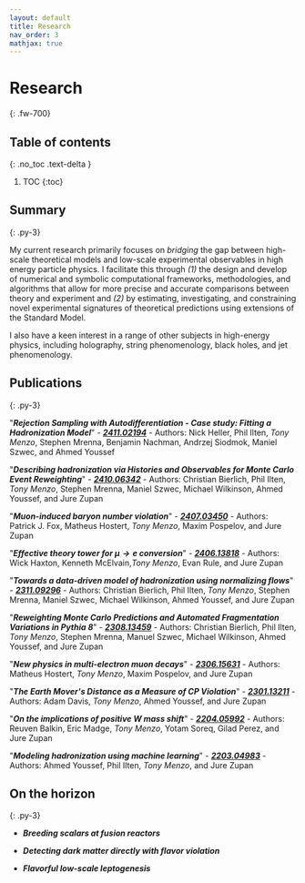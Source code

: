 ```yaml
---
layout: default
title: Research
nav_order: 3
mathjax: true
---
```

# Research 
{: .fw-700}

## Table of contents
{: .no_toc .text-delta }

1. TOC
{:toc}

## Summary
{: .py-3}

<!---Many sub-fields of physics focus on formulating theories of macroscopic behavior from microscopic dynamics. High energy physics takes this to the extreme by using particle colliders as ''zeptoscopes'' (i.e. machines that can probe distances of $$\approx 10^{-21}$$ meters) to investigate the microscopic properties of fundamental matter. A relatively simple quantitative model, known as the Standard Model (SM) of elementary particle physics, can be used to predict the results of these collider experiments with astounding precision. However, while the SM correctly predicts a vast amount of collected experimental data there are still subsets of observations that are in *tension* with its theoretical predictions. My research primarily focuses on *understanding* and *bridging* this gap between discrepant theoretical predictions and experimental measurements./--->

My current research primarily focuses on *bridging* the gap between high-scale theoretical models and low-scale experimental observables in high energy particle physics. I facilitate this through *(1)* the design and develop of numerical and symbolic computational frameworks, methodologies, and algorithms that allow for more precise and accurate comparisons between theory and experiment and *(2)* by estimating, investigating, and constraining novel experimental signatures of theoretical predictions using extensions of the Standard Model. 

I also have a keen interest in a range of other subjects in high-energy physics, including holography, string phenomenology, black holes, and jet phenomenology.

## Publications
{: .py-3}

"***Rejection Sampling with Autodifferentiation - Case study: Fitting a Hadronization Model***" - ***[2411.02194](https://arxiv.org/pdf/2411.02194)*** - Authors: Nick Heller, Phil Ilten, *Tony Menzo*, Stephen Mrenna, Benjamin Nachman, Andrzej Siodmok, Maniel Szwec, and Ahmed Youssef

"***Describing hadronization via Histories and Observables for Monte Carlo Event Reweighting***" - ***[2410.06342](https://arxiv.org/abs/2410.06342)*** - Authors: Christian Bierlich, Phil Ilten, *Tony Menzo*, Stephen Mrenna, Maniel Szwec, Michael Wilkinson, Ahmed Youssef, and Jure Zupan

"***Muon-induced baryon number violation***" - ***[2407.03450](https://arxiv.org/abs/2407.03450)*** - Authors: Patrick J. Fox, Matheus Hostert, *Tony Menzo*, Maxim Pospelov, and Jure Zupan

"***Effective theory tower for $\mu \to e$ conversion***" - ***[2406.13818](https://arxiv.org/abs/2406.13818)*** - Authors: Wick Haxton,  Kenneth McElvain,*Tony Menzo*, Evan Rule, and Jure Zupan

"***Towards a data-driven model of hadronization using normalizing flows***" - ***[2311.09296](https://arxiv.org/abs/2311.09296)*** - Authors: Christian Bierlich, Phil Ilten, *Tony Menzo*, Stephen Mrenna, Maniel Szwec, Michael Wilkinson, Ahmed Youssef, and Jure Zupan

"***Reweighting Monte Carlo Predictions and Automated Fragmentation Variations in Pythia 8***" - ***[2308.13459](https://arxiv.org/abs/2308.13459)*** - Authors: Christian Bierlich, Phil Ilten, *Tony Menzo*, Stephen Mrenna, Manuel Szwec, Michael Wilkinson, Ahmed Youssef, and Jure Zupan

"***New physics in multi-electron muon decays***" - ***[2306.15631](https://arxiv.org/abs/2306.15631)*** - Authors: Matheus Hostert, *Tony Menzo*, Maxim Pospelov, and Jure Zupan

"***The Earth Mover's Distance as a Measure of CP Violation***" - ***[2301.13211](https://arxiv.org/abs/2301.13211)*** - Authors: Adam Davis, *Tony Menzo*, Ahmed Youssef, and Jure Zupan

"***On the implications of positive W mass shift***" - ***[2204.05992](https://arxiv.org/abs/2204.05992)*** - Authors: Reuven Balkin, Eric Madge, *Tony Menzo*, Yotam Soreq, Gilad Perez, and Jure Zupan

"***Modeling hadronization using machine learning***" - ***[2203.04983](https://arxiv.org/abs/2203.04983)*** - Authors: Ahmed Youssef, Phil Ilten, *Tony Menzo*, and Jure Zupan

<!--- ><details><summary><strong><em>Abstract</em></strong></summary> 
We present the first steps in the development of a new class of hadronization models utilizing machine learning techniques. We successfully implement, validate, and train a conditional sliced-Wasserstein autoencoder to replicate the Pythia generated kinematic distributions of first-hadron emissions, when the Lund string model of hadronization implemented in Pythia is restricted to the emissions of pions only. The trained models are then used to generate the full hadronization chains, with an IR cutoff energy imposed externally. The hadron multiplicities and cumulative kinematic distributions are shown to match the Pythia generated ones. We also discuss possible future generalizations of our results. /--->


<!--- ><details><summary><strong><em>Abstract</em></strong></summary> 
We investigate the phenomenological implications of the recent W mass measurement by the CDF collaboration, which exhibits tension with the standard model (SM) electroweak fit. Performing the fit to the electroweak observables within the SM effective field theory, we find that the new physics that contributes either to the determination of the electroweak vacuum expectation value, or to the oblique parameters, can improve the agreement with data. The best description is obtained from a fit where flavor universality is not required in the new physics operators, with 2 to 3 σ indications for several nonzero Wilson coefficients. We point out that top partners with order TeV masses could lead to the observed shift in the W mass. /--->


<!--- ><details><summary><strong><em>Abstract</em></strong></summary> 
We introduce a new unbinned two sample test statistic sensitive to CP violation utilizing the optimal transport plan associated with the Wasserstein (earth mover's) distance. The efficacy of the test statistic is shown via two examples of CP asymmetric distributions with varying sample sizes: the Dalitz distributions of $B^0\rightarrow K^+\pi^-\pi^0$ and  of $'D^0 \rightarrow \pi^+\pi^-\pi^0'$ decays. The windowed version of the Wasserstein distance test statistic is shown to have comparable sensitivity to CP violation as the commonly used energy test statistic, but also retains information about the localized distributions of CP asymmetry over the Dalitz plot. For large statistic datasets we introduce two modified Wasserstein distance based test statistics --- the binned and the sliced Wasserstein distance statistics, which show comparable sensitivity to CP violation, but  improved computing time and memory scalings. Finally, general extensions and applications of the introduced statistics are discussed. /--->

 
<!--- ><details><summary><strong><em>Abstract</em></strong></summary> 
We study the exotic muon decays with five charged tracks in the final state. First, we investigate the Standard Model rate for $\mu \rightarrow 5e$ $(\mathcal{B}=4.0 \times 10^{-10})$ and find that the Mu3e experiment should have tens to hundreds of signal events per $10^{15}$ $\mu^+$ decays, depending on the signal selection strategy. We then turn to a neutrinoless $\mufivee$ decay that may arise in new-physics models with lepton-flavor-violating effective operators involving a dark Higgs $h_d$. Following its production in $\mu^+ \to e^+ h_d$ decays, the dark Higgs can undergo a decay cascade to two $e^+e^-$ pairs through two dark photons, $h_d \to \gamma_d \gamma_d \to 2(e^+e^-)$. We show that a $\mu \rightarrow 5e$ search at the Mu3e experiment, with potential sensitivity to the branching ratio at the $${\mathcal O}(10^{-12})$$ level or below, can explore new regions of parameter space and new physics scales as high as $$ \Lambda \sim 10^{15} $$ GeV. /--->

 
<!--- ><details><summary><strong><em>Abstract</em></strong></summary> 
This work reports on a method for uncertainty estimation in simulated collider-event predictions. The method is based on a Monte Carlo-veto algorithm, and extends previous work on uncertainty estimates in parton showers by including uncertainty estimates for the Lund string-fragmentation model. This method is advantageous from the perspective of simulation costs: a single ensemble of generated events can be reinterpreted as though it was obtained using a different set of input parameters, where each event now is accompanied with a corresponding weight. This allows for a robust exploration of the uncertainties arising from the choice of input model parameters, without the need to rerun full simulation pipelines for each input parameter choice. Such explorations are important when determining the sensitivities of precision physics measurements. Accompanying code is available at [https://gitlab.com/uchep/mlhad-weights-validation](https://gitlab.com/uchep/mlhad-weights-validation)./--->



## On the horizon
{: .py-3}

- ***Breeding scalars at fusion reactors***

- ***Detecting dark matter directly with flavor violation***

- ***Flavorful low-scale leptogenesis***
